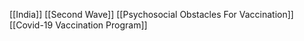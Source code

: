[[India]]
[[Second Wave]]
[[Psychosocial Obstacles For Vaccination]]
[[Covid-19 Vaccination Program]]
